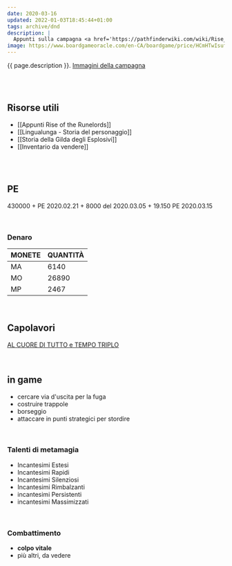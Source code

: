 ```yaml
---
date: 2020-03-16
updated: 2022-01-03T18:45:44+01:00
tags: archive/dnd
description: |
  Appunti sulla campagna <a href='https://pathfinderwiki.com/wiki/Rise_of_the_Runelords' target='_blank' hreflang='en' title='“Rise of the Runelords„ on Pathfinder Wiki'>Rise of the Runelords</a>
image: https://www.boardgameoracle.com/en-CA/boardgame/price/HCmHTwIsuf/pathfinder-adventure-card-game-rise-of-the-runelords-base-set
---
```

{{ page.description }}. [Immagini della campagna](https://images.tommi.space/index?/category/rise-of-the-runelords '“Rise of the Runelords„ in Visioni')

<br>
<br>

## Risorse utili

- [[Appunti Rise of the Runelords]]
- [[Lingualunga - Storia del personaggio]]
- [[Storia della Gilda degli Esplosivi]]
- [[Inventario da vendere]]

<br>

<br>

## PE

430000 + PE <time>2020.02.21</time> + 8000 del <time>2020.03.05</time> + 19.150 PE <time>2020.03.15</time>

<br>

### Denaro

| MONETE | QUANTITÀ |
| :----- | :------- |
| MA     | 6140     |
| MO     | 26890    |
| MP     | 2467     |

<br>

## Capolavori

[AL CUORE DI TUTTO e TEMPO TRIPLO](https://golarion.altervista.org/wiki/Bardo/Capolavori)

<br>

## in game

- cercare via d'uscita per la fuga
- costruire trappole
- borseggio
- attaccare in punti strategici per stordire

<br>

### Talenti di metamagia

- Incantesimi Estesi
- Incantesimi Rapidi
- Incantesimi Silenziosi
- Incantesimi Rimbalzanti
- incantesimi Persistenti
- incantesimi Massimizzati

<br>

### Combattimento

- **colpo vitale**
- più altri, da vedere

<br>
<br>